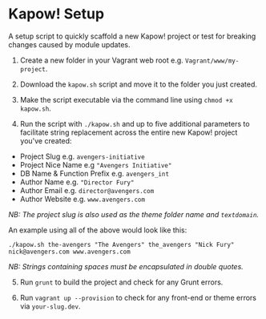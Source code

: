 # Kapow! Setup
A setup script to quickly scaffold a new Kapow! project or test for breaking changes caused by module updates.

1) Create a new folder in your Vagrant web root e.g. `Vagrant/www/my-project`.

2) Download the `kapow.sh` script and move it to the folder you just created.

3) Make the script executable via the command line using `chmod +x kapow.sh`.

4) Run the script with `./kapow.sh` and up to five additional parameters to facilitate string replacement across the entire new Kapow! project you've created:

- Project Slug e.g. `avengers-initiative`
- Project Nice Name e.g `"Avengers Initiative"`
- DB Name & Function Prefix e.g. `avengers_int`
- Author Name e.g. `"Director Fury"`
- Author Email e.g. `director@avengers.com`
- Author Website e.g. `www.avengers.com`

*NB: The project slug is also used as the theme folder name and `textdomain`.*

An example using all of the above would look like this:

`./kapow.sh the-avengers "The Avengers" the_avengers "Nick Fury" nick@avengers.com www.avengers.com`

*NB: Strings containing spaces must be encapsulated in double quotes.*

5) Run `grunt` to build the project and check for any Grunt errors.

6)  Run `vagrant up --provision` to check for any front-end or theme errors via `your-slug.dev`.
